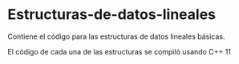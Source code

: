 # Estructuras-de-datos-lineales
Contiene el código para las estructuras de datos lineales básicas.

El código de cada una de las estructuras se compiló usando C++ 11
